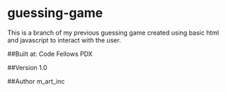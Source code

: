 # guessing-game
This is a branch of my previous guessing game created using basic html and javascript to interact with the user.

##Built at:
Code Fellows PDX

##Version
1.0

##Author
m_art_inc
